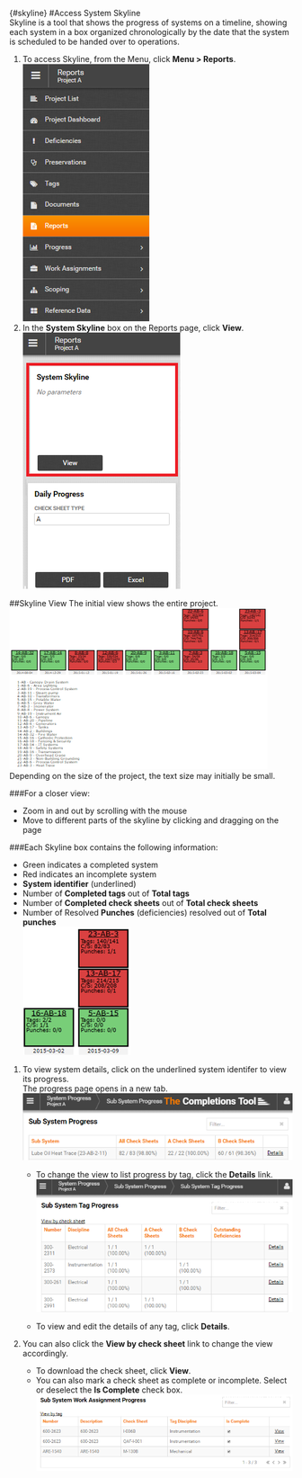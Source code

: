 {#skyline}
#Access System Skyline  
Skyline is a tool that shows the progress of systems on a timeline, showing each system in a box organized chronologically by the date that the system is scheduled to be handed over to operations. 
1. To access Skyline, from the Menu, click **Menu > Reports**.    
![Menu > Reports](images\MReports.PNG)  
1. In the **System Skyline** box on the Reports page, click **View**.  
![Reports > Skyline](images\Reports-Skyline.PNG)   

##Skyline View
The initial view shows the entire project.  
![Skyline initial view](images\Skylineall.PNG)   
Depending on the size of the project, the text size may initially be small. 

###For a closer view: 
  - Zoom in and out by scrolling with the mouse
  - Move to different parts of the skyline by clicking and dragging on the page   
    
###Each Skyline box contains the following information:
  - Green indicates a completed system
  - Red indicates an incomplete system 
  - **System identifier** (underlined)  
  - Number of **Completed tags** out of **Total tags**
  - Number of **Completed check sheets**  out of **Total check sheets**
  - Number of Resolved **Punches** (deficiencies) resolved out of **Total  punches**  
    ![Skyline top level example](images\Skylinetoplevel.PNG)    
   
1. To view system details, click on the underlined system identifer to view its progress.  
The progress page opens in a new tab.   
![Skyline system progress](images\Skyline-subsystemProgress.PNG)  
    - To change the view to list progress by tag, click the **Details** link.  
    ![Skyline system tag progress](images\Skyline-subsystemtagProgress.PNG)  

    - To view and edit the details of any tag, click **Details**.
    
1. You can also click the **View by check sheet** link to change the view accordingly. 
    - To download the check sheet, click **View**.
    - You can also mark a check sheet as complete or incomplete. Select or deselect the **Is Complete** check box.
    ![Skyline system check sheet progress](images\Skyline-subsystemcsprogress.png)